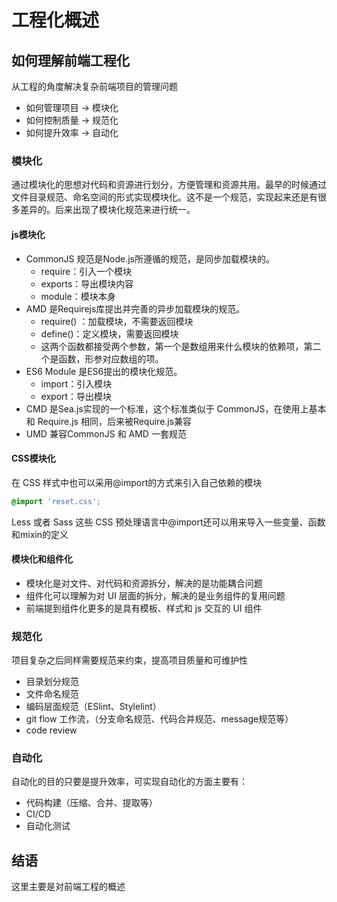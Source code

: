 # 工程化概述

## 如何理解前端工程化
从工程的角度解决复杂前端项目的管理问题  
+ 如何管理项目 -> 模块化
+ 如何控制质量 -> 规范化
+ 如何提升效率 -> 自动化

### 模块化
通过模块化的思想对代码和资源进行划分，方便管理和资源共用。最早的时候通过文件目录规范、命名空间的形式实现模块化。这不是一个规范，实现起来还是有很多差异的。后来出现了模块化规范来进行统一。
#### js模块化
+ CommonJS 规范是Node.js所遵循的规范，是同步加载模块的。
  + require：引入一个模块
  + exports：导出模块内容
  + module：模块本身
+ AMD 是Requirejs库提出并完善的异步加载模块的规范。
  + require() ：加载模块，不需要返回模块
  + define()：定义模块，需要返回模块
  + 这两个函数都接受两个参数，第一个是数组用来什么模块的依赖项，第二个是函数，形参对应数组的项。
+ ES6 Module 是ES6提出的模块化规范。
  + import：引入模块
  + export：导出模块
+ CMD 是Sea.js实现的一个标准，这个标准类似于 CommonJS，在使用上基本和 Require.js 相同，后来被Require.js兼容
+ UMD 兼容CommonJS 和 AMD 一套规范

#### CSS模块化
在 CSS 样式中也可以采用@import的方式来引入自己依赖的模块
```css
@import 'reset.css';
```
Less 或者 Sass 这些 CSS 预处理语言中@import还可以用来导入一些变量、函数和mixin的定义

#### 模块化和组件化
+ 模块化是对文件、对代码和资源拆分，解决的是功能耦合问题
+ 组件化可以理解为对 UI 层面的拆分，解决的是业务组件的复用问题
+ 前端提到组件化更多的是具有模板、样式和 js 交互的 UI 组件

### 规范化
项目复杂之后同样需要规范来约束，提高项目质量和可维护性
+ 目录划分规范
+ 文件命名规范
+ 编码层面规范（ESlint、Stylelint）
+ git flow 工作流，（分支命名规范、代码合并规范、message规范等）
+ code review

### 自动化
自动化的目的只要是提升效率，可实现自动化的方面主要有：
+ 代码构建（压缩、合并、提取等）
+ CI/CD
+ 自动化测试


## 结语
这里主要是对前端工程的概述